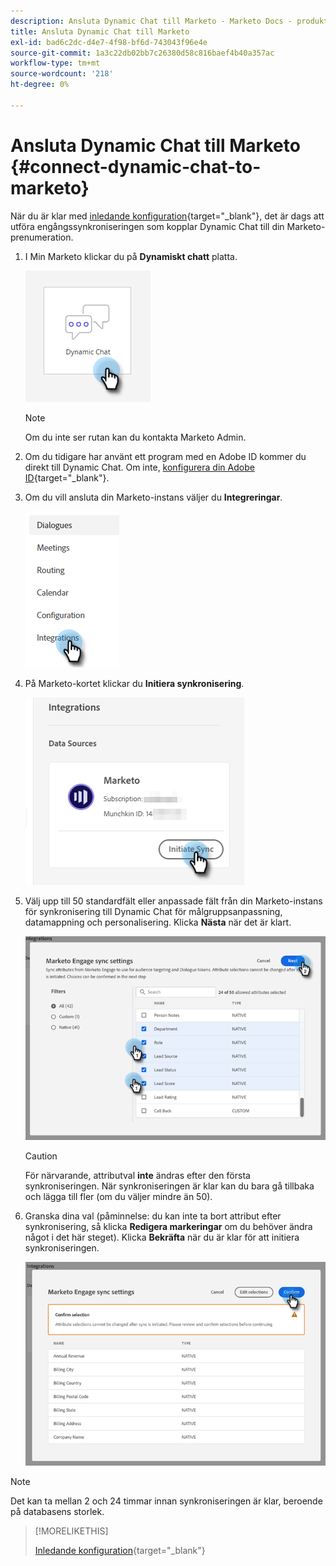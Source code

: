 ```yaml
---
description: Ansluta Dynamic Chat till Marketo - Marketo Docs - produktdokumentation
title: Ansluta Dynamic Chat till Marketo
exl-id: bad6c2dc-d4e7-4f98-bf6d-743043f96e4e
source-git-commit: 1a3c22db02bb7c26380d58c816baef4b40a357ac
workflow-type: tm+mt
source-wordcount: '218'
ht-degree: 0%

---
```


# Ansluta Dynamic Chat till Marketo {#connect-dynamic-chat-to-marketo}

När du är klar med [inledande konfiguration](/help/marketo/product-docs/demand-generation/dynamic-chat/initial-setup.md){target=&quot;_blank&quot;}, det är dags att utföra engångssynkroniseringen som kopplar Dynamic Chat till din Marketo-prenumeration.

1. I Min Marketo klickar du på **Dynamiskt chatt** platta.

   ![](assets/connect-dynamic-chat-to-marketo-1.png)

   >[!NOTE]
   >
   >Om du inte ser rutan kan du kontakta Marketo Admin.

1. Om du tidigare har använt ett program med en Adobe ID kommer du direkt till Dynamic Chat. Om inte, [konfigurera din Adobe ID](https://helpx.adobe.com/manage-account/using/create-update-adobe-id.html){target=&quot;_blank&quot;}.

1. Om du vill ansluta din Marketo-instans väljer du **Integreringar**.

   ![](assets/connect-dynamic-chat-to-marketo-2.png)

1. På Marketo-kortet klickar du **Initiera synkronisering**.

   ![](assets/connect-dynamic-chat-to-marketo-3.png)

1. Välj upp till 50 standardfält eller anpassade fält från din Marketo-instans för synkronisering till Dynamic Chat för målgruppsanpassning, datamappning och personalisering. Klicka **Nästa** när det är klart.

   ![](assets/connect-dynamic-chat-to-marketo-4.png)

   >[!CAUTION]
   >
   >För närvarande, attributval **inte** ändras efter den första synkroniseringen. När synkroniseringen är klar kan du bara gå tillbaka och lägga till fler (om du väljer mindre än 50).

1. Granska dina val (påminnelse: du kan inte ta bort attribut efter synkronisering, så klicka **Redigera markeringar** om du behöver ändra något i det här steget). Klicka **Bekräfta** när du är klar för att initiera synkroniseringen.

   ![](assets/connect-dynamic-chat-to-marketo-5.png)

>[!NOTE]
>
>Det kan ta mellan 2 och 24 timmar innan synkroniseringen är klar, beroende på databasens storlek.

>[!MORELIKETHIS]
>
>[Inledande konfiguration](/help/marketo/product-docs/demand-generation/dynamic-chat/initial-setup.md){target=&quot;_blank&quot;}
